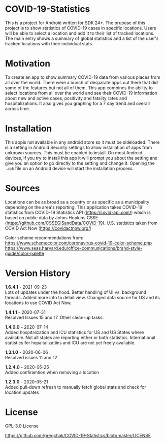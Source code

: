 # COVID-19-Statistics

This is a project for Android written for SDK 24+.  The prupose of this project is to show statistics of COVID-19 cases in specific locations.  Users will be able to select a location and add it to their list of tracked locations.  The main entry shows a summary of global statistics and a list of the user's tracked locations with their individual stats.  

# Motivation
To create an app to show summary COVID-19 data from various places from all over the world.  There were a bunch of desparate apps out there that did some of the features but not all of them.  This app combines the ability to select locations from all over the world and see their COVID-19 information about new and active cases, positivity and fatality rates and hospitalizations.  It also gives you graphing for a 7 day trend and overall across time. 

# Installation
This appis not available in any android store so it must be sideloaded.  There is a setting in Android Security settings to allow installation of apps from unknown sources.  This must be enabled to install.  On most Android devices, if you try to install this app it will prompt you about the setting and give you an option to go directly to the setting and change it. Opening the `.apk` file on an Android device will start the installation process.

# Sources
Locations can be as broad as a country or as specific as a municipality depending on the area's reporting.  This application takes COVID-19 statistics from COVID-19 Statistics API (https://covid-api.com/) which is based on public data by Johns Hopkins CSSE (https://github.com/CSSEGISandData/COVID-19). U.S. statistics taken from COVID Act Now (https://covidactnow.org/)


Color scheme recommendations from:   
https://www.schemecolor.com/coronavirus-covid-19-color-scheme.php 
https://www.seas.harvard.edu/office-communications/brand-style-guide/color-palette  

# Version History

**1.6.4.1** - 2021-09-23  
Lots of updates under the hood.  Better handling of UI vs. background threads. Added more info to detail view.  Changed data source for US and its locations to use COVID Act Now.  

**1.4.1.1** - 2020-07-31  
Resolved Issues 15 and 17.  Other clean-up tasks.

**1.4.0.0** - 2020-07-14   
Added hospitalization and ICU statistics for US and US States where available. Not all states are reporting either or both statistics. International statistics for hopaitalizatiins and ICU are not yet freely available.

**1.3.1.0** - 2020-06-06  
Resolved issues 11 and 12 

**1.2.4.0** - 2020-05-25  
Added confiramtion when removing a location

**1.2.3.0** - 2020-05-21  
Added pull-down refresh to manually fetch global stats and check for location updates

# License
GPL-3.0 License

https://github.com/gregchak/COVID-19-Statistics/blob/master/LICENSE
